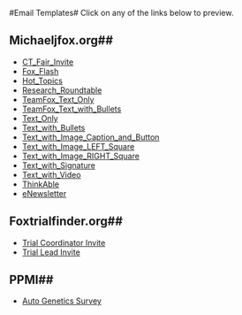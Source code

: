 #Email Templates#
Click on any of the links below to preview.

## Michaeljfox.org##
* <a href="http://mbwenger.com/email/michaeljfox/CT_Fair_Invite.html" target="blank">CT_Fair_Invite</a>
* <a href="http://mbwenger.com/email/michaeljfox/Fox_Flash.html" target="blank">Fox_Flash</a>
* <a href="http://mbwenger.com/email/michaeljfox/Hot_Topics.html" target="blank">Hot_Topics</a>
* <a href="http://mbwenger.com/email/michaeljfox/Research_Roundtable.html" target="blank">Research_Roundtable</a>
* <a href="http://mbwenger.com/email/michaeljfox/TeamFox_Text_Only.html" target="blank">TeamFox_Text_Only</a>
* <a href="http://mbwenger.com/email/michaeljfox/TeamFox_Text_with_Bullets.html" target="blank">TeamFox_Text_with_Bullets</a>
* <a href="http://mbwenger.com/email/michaeljfox/Text_Only.html" target="blank">Text_Only</a>
* <a href="http://mbwenger.com/email/michaeljfox/Text_with_Bullets.html" target="blank">Text_with_Bullets</a>
* <a href="http://mbwenger.com/email/michaeljfox/Text_with_Image_Caption_and_Button.html" target="blank">Text_with_Image_Caption_and_Button</a>
* <a href="http://mbwenger.com/email/michaeljfox/Text_with_Image_LEFT_Square.html" target="blank">Text_with_Image_LEFT_Square</a>
* <a href="http://mbwenger.com/email/michaeljfox/Text_with_Image_RIGHT_Square.html" target="blank">Text_with_Image_RIGHT_Square</a>
* <a href="http://mbwenger.com/email/michaeljfox/Text_with_Signature.html" target="blank">Text_with_Signature</a>
* <a href="http://mbwenger.com/email/michaeljfox/Text_with_Video.html" target="blank">Text_with_Video</a>
* <a href="http://mbwenger.com/email/michaeljfox/ThinkAble.html" target="blank">ThinkAble</a>
* <a href="http://mbwenger.com/email/michaeljfox/eNewsletter.html" target="blank">eNewsletter</a>

## Foxtrialfinder.org##
* <a href="http://mbwenger.com/email/foxtrialfinder/trial_coordinator_invite.html" target="_blank">Trial Coordinator Invite</a>
* <a href="http://mbwenger.com/email/foxtrialfinder/trial_lead_invite.html" target="_blank">Trial Lead Invite</a>

## PPMI##
* <a href="http://mbwenger.com/email/ppmi/ppmi_survey_template.html" target="_blank">Auto Genetics Survey</a>

 